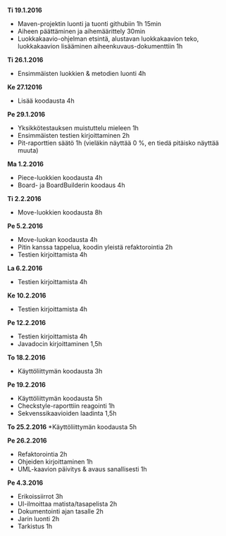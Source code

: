 **Ti 19.1.2016**
* Maven-projektin luonti ja tuonti githubiin 1h 15min
* Aiheen päättäminen ja aihemäärittely 30min
* Luokkakaavio-ohjelman etsintä, alustavan luokkakaavion teko, luokkakaavion lisääminen aiheenkuvaus-dokumenttiin 1h

**Ti 26.1.2016**
* Ensimmäisten luokkien & metodien luonti 4h

**Ke 27.12016**
* Lisää koodausta 4h

**Pe 29.1.2016**
* Yksikkötestauksen muistuttelu mieleen 1h
* Ensimmäisten testien kirjoittaminen 2h
* Pit-raporttien säätö 1h (vieläkin näyttää 0 %, en tiedä pitäisko näyttää muuta)

**Ma 1.2.2016**
* Piece-luokkien koodausta 4h
* Board- ja BoardBuilderin koodaus 4h

**Ti 2.2.2016**
* Move-luokkien koodausta 8h

**Pe 5.2.2016**
* Move-luokan koodausta 4h
* Pitin kanssa tappelua, koodin yleistä refaktorointia 2h
* Testien kirjoittamista 4h

**La 6.2.2016**
* Testien kirjoittamista 4h

**Ke 10.2.2016**
* Testien kirjoittamista 4h

**Pe 12.2.2016**
* Testien kirjoittamista 4h
* Javadocin kirjoittaminen 1,5h

**To 18.2.2016**
* Käyttöliittymän koodausta 3h

**Pe 19.2.2016**
* Käyttöliittymän koodausta 5h
* Checkstyle-raporttiin reagointi 1h
* Sekvenssikaavioiden laadinta 1,5h

**To 25.2.2016**
*Käyttöliittymän koodausta 5h

**Pe 26.2.2016**
* Refaktorointia 2h
* Ohjeiden kirjoittaminen 1h
* UML-kaavion päivitys & avaus sanallisesti 1h

**Pe 4.3.2016**
* Erikoissiirrot 3h
* UI-ilmoittaa matista/tasapelista 2h
* Dokumentointi ajan tasalle 2h
* Jarin luonti 2h
* Tarkistus 1h
